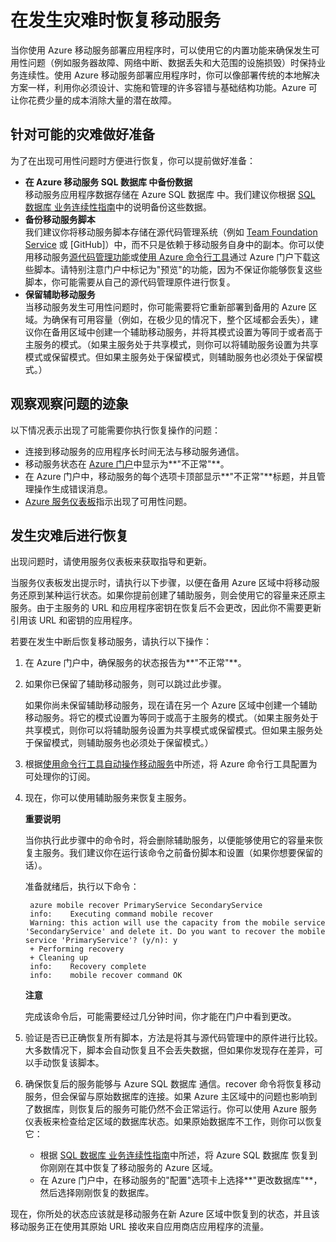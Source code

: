 <properties linkid="mobile-services-recovery-disaster" urlDisplayName="Recover your mobile service in the event of a disaster" pageTitle="在发生灾难时恢复移动服务 - Azure 移动服务" metaKeywords="" description="了解在发生灾难时如何恢复移动服务。" metaCanonical="" services="" documentationCenter="Mobile" title="Recover your mobile service in the event of a disaster" authors="yavorg" solutions="" manager="" editor="" />
<tags ms.service=""
    ms.date="11/11/2014"
    wacn.date="04/11/2015"
    />

# 在发生灾难时恢复移动服务

当你使用 Azure 移动服务部署应用程序时，可以使用它的内置功能来确保发生可用性问题（例如服务器故障、网络中断、数据丢失和大范围的设施损毁）时保持业务连续性。使用 Azure 移动服务部署应用程序时，你可以像部署传统的本地解决方案一样，利用你必须设计、实施和管理的许多容错与基础结构功能。Azure 可让你花费少量的成本消除大量的潜在故障。

<h2><a name="prepare"></a>针对可能的灾难做好准备</h2>

为了在出现可用性问题时方便进行恢复，你可以提前做好准备： 

+ **在 Azure 移动服务 SQL 数据库 中备份数据**
	<br/>移动服务应用程序数据存储在 Azure SQL 数据库 中。我们建议你根据 [SQL 数据库 业务连续性指南]中的说明备份这些数据。
+ **备份移动服务脚本**
	<br/>我们建议你将移动服务脚本存储在源代码管理系统（例如 [Team Foundation Service] 或 [GitHub]）中，而不只是依赖于移动服务自身中的副本。你可以使用移动服务[源代码管理功能]或[使用 Azure 命令行工具]通过 Azure 门户下载这些脚本。请特别注意门户中标记为"预览"的功能，因为不保证你能够恢复这些脚本，你可能需要从自己的源代码管理原件进行恢复。
+ **保留辅助移动服务**
	<br/>当移动服务发生可用性问题时，你可能需要将它重新部署到备用的 Azure 区域。为确保有可用容量（例如，在极少见的情况下，整个区域都会丢失），建议你在备用区域中创建一个辅助移动服务，并将其模式设置为等同于或者高于主服务的模式。（如果主服务处于共享模式，则你可以将辅助服务设置为共享模式或保留模式。但如果主服务处于保留模式，则辅助服务也必须处于保留模式。）


<h2><a name="watch"></a>观察观察问题的迹象</h2>

以下情况表示出现了可能需要你执行恢复操作的问题：

+ 连接到移动服务的应用程序长时间无法与移动服务通信。
+ 移动服务状态在 [Azure 门户]中显示为**"不正常"**。
+ 在 Azure 门户中，移动服务的每个选项卡顶部显示**"不正常"**标题，并且管理操作生成错误消息。
+ [Azure 服务仪表板]指示出现了可用性问题。

<h2><a name="recover"></a>发生灾难后进行恢复</h2>

出现问题时，请使用服务仪表板来获取指导和更新。
 
当服务仪表板发出提示时，请执行以下步骤，以便在备用 Azure 区域中将移动服务还原到某种运行状态。如果你提前创建了辅助服务，则会使用它的容量来还原主服务。由于主服务的 URL 和应用程序密钥在恢复后不会更改，因此你不需要更新引用该 URL 和密钥的应用程序。 

若要在发生中断后恢复移动服务，请执行以下操作：

1. 在 Azure 门户中，确保服务的状态报告为**"不正常"**。

2. 如果你已保留了辅助移动服务，则可以跳过此步骤。

   如果你尚未保留辅助移动服务，现在请在另一个 Azure 区域中创建一个辅助移动服务。将它的模式设置为等同于或高于主服务的模式。（如果主服务处于共享模式，则你可以将辅助服务设置为共享模式或保留模式。但如果主服务处于保留模式，则辅助服务也必须处于保留模式。）

3. 根据[使用命令行工具自动操作移动服务]中所述，将 Azure 命令行工具配置为可处理你的订阅。

4. 现在，你可以使用辅助服务来恢复主服务。

    <div class="dev-callout"><b>重要说明</b>
	<p>当你执行此步骤中的命令时，将会删除辅助服务，以便能够使用它的容量来恢复主服务。我们建议你在运行该命令之前备份脚本和设置（如果你想要保留的话）。</p>
    </div>

   准备就绪后，执行以下命令：

		azure mobile recover PrimaryService SecondaryService
		info:    Executing command mobile recover
		Warning: this action will use the capacity from the mobile service 'SecondaryService' and delete it. Do you want to recover the mobile service 'PrimaryService'? (y/n): y
		+ Performing recovery
		+ Cleaning up
		info:    Recovery complete
		info:    mobile recover command OK


    <div class="dev-callout"><b>注意</b>
	<p>完成该命令后，可能需要经过几分钟时间，你才能在门户中看到更改。</p>
    </div>

5. 验证是否已正确恢复所有脚本，方法是将其与源代码管理中的原件进行比较。大多数情况下，脚本会自动恢复且不会丢失数据，但如果你发现存在差异，可以手动恢复该脚本。

6. 确保恢复后的服务能够与 Azure SQL 数据库 通信。recover 命令将恢复移动服务，但会保留与原始数据库的连接。如果 Azure 主区域中的问题也影响到了数据库，则恢复后的服务可能仍然不会正常运行。你可以使用 Azure 服务仪表板来检查给定区域的数据库状态。如果原始数据库不工作，则你可以恢复它：
	+ 根据 [SQL 数据库 业务连续性指南]中所述，将 Azure SQL 数据库 恢复到你刚刚在其中恢复了移动服务的 Azure 区域。
	+ 在 Azure 门户中，在移动服务的"配置"选项卡上选择**"更改数据库"**，然后选择刚刚恢复的数据库。

现在，你所处的状态应该就是移动服务在新 Azure 区域中恢复到的状态，并且该移动服务正在使用其原始 URL 接收来自应用商店应用程序的流量。

<!-- Anchors. -->

<!-- Images. -->

<!-- URLs. -->
[SQL 数据库 业务连续性指南]: https://msdn.microsoft.com/zh-CN/library/windowsazure/hh852669.aspx
[Team Foundation Service]: http://tfs.visualstudio.com/

[源代码管理功能]: /zh-cn/documentation/articles/mobile-services-store-scripts-source-control/
[使用 Azure 命令行工具]: /zh-cn/documentation/articles/mobile-services-manage-command-line-interface
[Azure 门户]: http://manage.windowsazure.cn/
[Azure 服务仪表板]: /zh-cn/support/service-dashboard/
[使用命令行工具自动操作移动服务]: /zh-cn/documentation/articles/mobile-services-manage-command-line-interface
